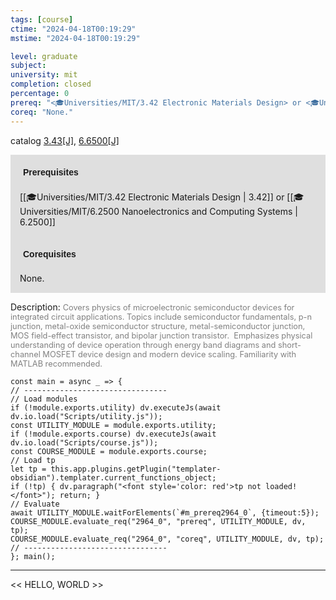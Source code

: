 ```yaml
---
tags: [course]
ctime: "2024-04-18T00:19:29"
mstime: "2024-04-18T00:19:29"

level: graduate
subject: 
university: mit
completion: closed
percentage: 0
prereq: "<🎓Universities/MIT/3.42 Electronic Materials Design> or <🎓Universities/MIT/6.2500 Nanoelectronics and Computing Systems>"
coreq: "None."
---
```


catalog [3.43[J]](http://student.mit.edu/catalog/m3a.html#3.43), [6.6500[J]](http://student.mit.edu/catalog/m6b.html#6.6500)

<span style="display: block; padding: 15px; background-color: rgb(100, 100, 100, 0.2);"><font id="m_prereq2964_0" style="display: block; font-family: Arial, sans-serif; font-weight: bold; padding: 5px">Prerequisites</font><br><span id="prereq2964_0">[[🎓Universities/MIT/3.42 Electronic Materials Design | 3.42]] or [[🎓Universities/MIT/6.2500 Nanoelectronics and Computing Systems | 6.2500]]</span></span>
<span style="display: block; padding: 15px; background-color: rgb(100, 100, 100, 0.2);"><font id="m_coreq2964_0" style="display: block; font-family: Arial, sans-serif; font-weight: bold; padding: 5px">Corequisites</font><br><span id="coreq2964_0">None.</span></span>

<font style="">Description:</font>
<font style="color: grey; font-size: 0.8rem;">Covers physics of microelectronic semiconductor devices for integrated circuit applications. Topics include semiconductor fundamentals, p-n junction, metal-oxide semiconductor structure, metal-semiconductor junction, MOS field-effect transistor, and bipolar junction transistor.  Emphasizes physical understanding of device operation through energy band diagrams and short-channel MOSFET device design and modern device scaling. Familiarity with MATLAB recommended.</font>

```dataviewjs
const main = async _ => {
// --------------------------------
// Load modules
if (!module.exports.utility) dv.executeJs(await dv.io.load("Scripts/utility.js"));
const UTILITY_MODULE = module.exports.utility;
if (!module.exports.course) dv.executeJs(await dv.io.load("Scripts/course.js"));
const COURSE_MODULE = module.exports.course;
// Load tp
let tp = this.app.plugins.getPlugin("templater-obsidian").templater.current_functions_object;
if (!tp) { dv.paragraph("<font style='color: red'>tp not loaded!</font>"); return; }
// Evaluate
await UTILITY_MODULE.waitForElements(`#m_prereq2964_0`, {timeout:5});
COURSE_MODULE.evaluate_req("2964_0", "prereq", UTILITY_MODULE, dv, tp);
COURSE_MODULE.evaluate_req("2964_0", "coreq", UTILITY_MODULE, dv, tp);
// --------------------------------
}; main();
```

---

<< HELLO, WORLD >>
